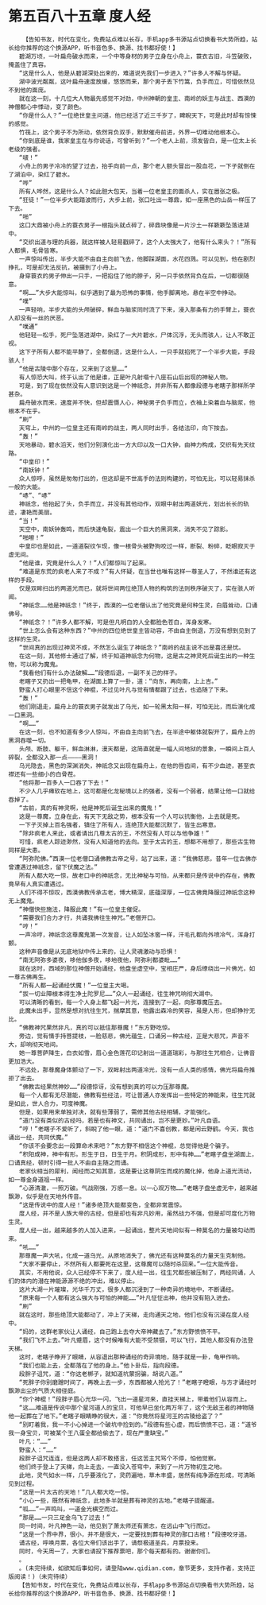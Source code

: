 # 第五百八十五章 度人经
        【告知书友，时代在变化，免费站点难以长存，手机app多书源站点切换看书大势所趋，站长给你推荐的这个换源APP，听书音色多、换源、找书都好使！】
       碧湖万顷，一叶扁舟破水而来，一个中等身材的男子立身在小舟上，蓑衣古旧，斗笠破败，掩盖住了真容。
       “这是什么人，他是从碧湖深处出来的，难道说先我们一步进入？”许多人不解与怀疑。
       湖中波光粼粼，这叶扁舟速度放缓，悠悠而来，那个男子丢下竹篙，负手而立，可惜依然见不到他的面庞。
       就在这一刻，十几位大人物最先感觉不对劲，中州神朝的皇主、南岭的妖主与战主、西漠的神僧都心中悸动，变了颜色。
       “你是什么人？”一位绝世皇主问道，他已经活了近三千岁了，睥睨天下，可是此时却有惊悚的感觉。
       竹筏上，这个男子不为所动，依然背负双手，默默催舟前进，外界一切难动他根本心。
       “你到底是谁，我家皇主在与你说话，可曾听到？”一个老人上前，须发皆白，是一位太上长老级的强者。
       “啵！”
       小舟上的男子冷冷的望了过去，抬手向前一点，那个老人额头冒出一股血花，一下子就倒在了湖泊中，染红了碧水。
       “哗”
       所有人哗然，这是什么人？如此胆大包天，当着一位老皇主的面杀人，实在嚣张之极。
       “狂徒！”一位半步大能踏波而行，大步上前，张口吐出一尊鼎，如一座黑色的山岳一样压了下去。
       “啪”
       这口大鼎被小舟上的蓑衣男子一根指头就点碎了，碎鼎块像是一片沙土一样簌簌坠落进湖中。
       “交织出道与理的兵器，就这样被人轻易戳碎了，这个人太强大了，他有什么来头？！”所有人都惧，毛骨皆寒。
       一声惊叫传出，半步大能不由自主向前飞去，他脚踩湖面，水花四溅。可以见到，他在剧烈挣扎，可是却无法反抗，被摄到了小舟上。
       身穿蓑衣的男子伸出一只手，一把掐住了他的脖子，另一只手依然背负在后，一切都很随意。
       “啊……”大步大能惊叫，似乎遇到了最为恐怖的事情，他手脚离地，悬在半空中挣动。
       “噗”
       一声轻响，半步大能的头颅破碎，鲜血与脑浆同时流了下来，浸入那条有力的手臂上，蓑衣人却没有一丝的厌恶。
       “噗通”
       他轻轻一松手，死尸坠落进湖中，染红了一大片碧水，尸体沉浮，无头而骇人，让人不敢正视。
       这下子所有人都不能平静了，全都倒退，这是什么人，一只手就掐死了一个半步大能，手段骇人！
       “他是古陵中那个存在，又来到了这里……”
       有人惊恐大叫，终于认出了他是谁，正是叶凡射塌十八座石山后出现的神秘人物。
       可是，到了现在依然没有人意识到这是一个神祇念，并非所有人都像段德与老瞎子那样所学甚杂。
       扁舟破水而来，速度并不快，但却震慑人心，神秘男子负手而立，衣袖上染着血与脑浆，他根本不在乎。
       “刷”
       天穹上，中州的一位皇主还有南岭的战主，两人同时出手，各结法印，向下按去。
       “轰！”
       天地暴动，碧水滔天，他们分别演化出一方大印以及一口大钟，由神力构成，交织有先天纹路。
       “中皇印！”
       “南妖钟！”
       众人惊呼，虽然是匆匆打出的，但这却是不世高手的法则构建的，可怕无比，可以轻易抹杀一般的大能。
       “哧”、“哧”
       神祇念，他抬起了头，负手而立，并没有其他动作，双眼中射出两道妖光，划出长长的轨迹，凄艳而美丽。
       “当！”
       天空中，南妖钟轰鸣，而后快速龟裂，震出一个巨大的黑洞来，消失不见了踪影。
       “啪嚓！”
       中皇印也是如此，一道道裂纹乍现，像一根骨头被野狗咬过一样，断裂、粉碎，眨眼寂灭于虚无间。
       “他是谁，究竟是什么人？！”人们都惊叫了起来。
       “难道是东荒的疯老人来了不成？”有人怀疑，在当世也唯有这样一尊圣人了，不然谁还有这样的手段。
       仅是双眸扫出的两道光而已，就将世间两位绝顶人物的构筑的法则秩序破灭了，实在骇人听闻。
       “神祇念……他是神祇念！”终于，西漠的一位老僧认出了他究竟是何种生灵，白眉耸动，口诵佛号。
       “神祇念？！”许多人都不解，可是但凡明白的人全都脸色苍白，浑身发寒。
       “世上怎么会有这种东西？”中州的四位绝世皇主皆动容，不由自主倒退，万没有想到见到了这样的生灵。
       “世间真的出现过神灵不成，不然怎么诞生了神祇念？”南岭的战主说不出是喜还是忧。
       在这一刻，其他修士通过了解，终于知道神祇念为何物，这是古之神灵死后诞生出的一种生物，可以称为魔鬼。
       “我看他们有什么办法破解……”段德后退，一副不关己的样子。
       老瞎子又扔出一把龟甲，在湖面上算了一卦，道：“向东，再向南，上上吉。”
       野蛮人打心眼里不信这个神棍，不过见叶凡与觉有情都跟了过去，也追随了下来。
       “轰！”
       他们刚退走，扁舟上的蓑衣男子就发出了乌光，如一轮黑太阳一样，可怕无比，而后演化成一口黑洞。
       “啊……”
       在这一刻，也不知道有多少人惊叫，不由自主向前飞去，在半途中躯体就裂开了，扁舟上的黑洞吞噬一切。
       头颅、断肢、躯干，鲜血淋淋，漫天都是，这简直就是一幅人间地狱的景象，一瞬间上百人碎裂，全都没入那一点————黑洞！
       乌光隐去，黑色的深渊消失，神祇念又出现在扁舟上，在他的唇齿间，有不少血迹，甚至衣襟还有一些细小的白骨茬。
       “他将那一百多人一口吞了下去！”
       不少人几乎瘫软在地上，这可都是化龙秘境以上的强者，没有一个弱者，结果让他一口就给吞掉了。
       “古前，真的有神灵啊，他是神死后诞生出来的魔鬼！”
       这是一尊魔，立身在此，有天下无敌之势，根本没有一个人可以抗衡他，上去就是死。
       一下子灭掉上百名强者，镇住了所有人，连绝顶大能都沉默了，皆生出寒意。
       “除非疯老人来此，或者请出几尊太古的王，不然没有人可以与他争雄！”
       可惜，疯老人踪迹渺然，没有人知道他的去向。至于太古的王，想都不用想了，那些古生物同样是大患。
       “阿弥陀佛。”西漠一位老僧口诵佛教古帝之号，站了出来，道：“我佛慈悲，昔年一位古佛亦曾遭遇过神祇念，留下伏魔之法。”
       所有人都大吃一惊，故老口中的神祇念，无比神秘与可怕，从来都只是传说中的存在，佛教竟早有人真实遭遇过。
       人们不得不惊叹，西漠佛教传承古老，博大精深，底蕴深厚，一位古佛竟降服过神祇念这种无上魔鬼。
       “神僧快些施法，降服此魔！”有一位皇主催促。
       “需要我们合力才行，共诵我佛往生神咒。”老僧开口。
       “哼！”
       一声冷哼，神祇念这尊魔鬼第一次发音，让人如坠冰窖一样，汗毛孔都向外喷冷气，浑身打颤。
       这种声音像是从无底地狱中传上来的，让人灵魂激动与恐惧！
       “南无阿弥多婆夜，哆他伽多夜，哆地夜他，阿弥利都婆毗……”
       就在这时，西域的那位神僧开始诵经，他盘坐虚空中，宝相庄严，身后缭绕出一片佛光，如一尊古佛再生。
       “所有人都一起诵经伏魔！”一位皇主大喝。
       “拔一切业障根本得生净土陀罗尼……”众人一起诵经，往生神咒响彻大湖中。
       可以清晰的看到，每一个人身上都飞起一片光，连接到了一起，向那尊魔压去。
       此魔未出手，显然是想对抗往生咒，揣摩其意，他露出森冷的笑容，虽是人形，但却狰狞无比。
       “佛教神咒果然非凡，真的可以抵住那尊魔！”东方野吃惊。
       旁边，觉有情手持菩提枝，一脸慈悲，佛光蕴生，口诵另一种古经，正是大悲咒，声音不大，却响彻天地间。
       她一尊菩萨降生，白衣如雪，眉心金色莲花印记射出一道道瑞彩，与那往生咒相合，让佛音更加浩大。
       不远处，那尊魔身体颤动了一下，双眸射出两道冷光，没有一点人类的感情，佛光将扁舟推拒了出去。
       “佛教古经果然神妙……”段德惊讶，没有想到真的可以力压那尊魔。
       每一个人都有无尽潜能，佛教有些经法，可让普通人亦发挥出一些特定的神能来，往生咒就是如此，世人合力，可度神魔。
       但是，如果用来单独对决，就有些薄弱了，需修其他古经相辅，才能强化。
       “道门没有类似的古经吗，若是也有神文，共同诵出，岂不是更妙。”叶凡自语。
       “哼！”老瞎子不爱听了，斜睨了他一眼，道：“道门不喜创教，都是闲云野鹤。今天，我也诵出一经，共同伏魔。”
       “你该不会要念出一段算命术来吧？”东方野不相信这个神棍，总觉得他是个骗子。
       “积阳成神，神中有形。形生于日，日生于月。积阴成形，形中有神……”老瞎子盘坐湖面上，口诵真经，顿时引得一批人不由自主随之而诵。
       老家伙相当的犀利，闻经而之知其意，这是要让这尊阴生而成的魔化掉，他身上道光流动，如一尊金身道祖一样。
       “心源清澈，一照万破。气战刚强，万感一息。以一心观万物……”老瞎子盘坐虚无中，越来越飘渺，似乎是在天地外传音。
       “这是传说中的度人经！”诸多绝顶大能都变色，全都非常震惊。
       度人经，并不是人族大帝的古经，但是却也有非凡妙用，虽然战力不强，但是却可度化万物生灵。
       度人经一出，越来越多的人加入进来，一起诵出，整片天地间似有一种莫名的力量被勾动而来。
       “吼……”
       那尊魔一声大吼，化成一道乌光，从原地消失了，佛光还有这种莫名的力量天生克制他。
       “大家不要停止，不然所有人都要死在这里，这尊魔可以随时杀回来。”一位大能传音。
       其实，不用他说，众人已经停不下来了，度人经一出，往生咒都些被压制了，两经同诵，人们的体内的潜在神能源源不绝的冲出，难以停止。
       这片大湖一片璀璨，光华千万丈，很多人都沉浸到了一种奇异的境地中，不断诵经。
       “原来每一个人都有这么强大与可怕的神能……”叶凡怔怔出神，他并没有陷入进去。
       “刷”
       就在这时，那些绝顶大能都动了，冲上了天梯，走向通天之地，他们也没有沉浸在度人经中。
       “妈的，这群老家伙让人诵经，自己跑上去夺大帝神藏去了。”东方野愤愤不平。
       “我们飞不上去。”叶凡蹙眉，这个时候唯有大能不受禁锢，可以飞行，其他人都没有办法登天梯。
       这时，老瞎子睁开了眼睛，从容退出那种诵经的奇异境地，随手就是一卦，龟甲作响。
       “我们也能上去，全都落在了他的身上。”他卜卦后，指向段德。
       段胖子诅咒，道：“你这老梆子，就知道坑蒙拐骗，胡说八道。”
       “死胖子你别磨蹭时间了，再晚上去一步，东西都被人抢光了！”老瞎子瞪眼，与方才诵经时飘渺出尘的气质大相径庭。
       “你个神棍！”段胖子眉心光华一闪，飞出一道星河来，直挂天梯上，带着他们从容而上。
       “这……难道是传说中那个星河道人的宝贝，可他早已坐化两万年了，这个无敌王者的神物随他一起葬在了地下。”老瞎子眼睛睁的很大，道：“你竟然将星河王的古陵给盗了？”
       “别盯着我，我一不小心掉进一个破坑中捡到的。”段德有些心虚，而后愤愤不已，道：“道爷我一身宝贝，可被某个王八蛋全都给偷去了，现在严重缺宝。”
       叶凡：“……”
       野蛮人：“……”
       段胖子诅咒连连，但是这两人却不敢搭言，任这苦主咒骂个不停，怕他觉察。
       他们终于登上了天梯，向上走去，一直没入苍穹中，来到了一片万物初生之地。
       此地，灵气如水一样，几乎要液化了，灵药遍地，草木丰盛，居然有纯净源在形成，可清晰见到过程。
       “这是一片太古的天地！”几人都大吃一惊。
       “小心一些，既然有神祇念，此地多半就是葬有神灵的古地。”老瞎子提醒道。
       “呱……”一声鸣叫，一道金光横空而过。
       “那是……一只三足金乌飞了过去！”
       同一时间，叶凡神色一动，他见到了萧太师还有萧志，在远山中飞行而过。
       “这是一个界中界，很小，并不是很大，一定要找到葬有神灵的那口古棺！”段德咬牙道。
       诵古经，呼唤月票，各位大帝们该出手了，请祭极道圣兵，月票投来。
       同时，今天周一了，大家也请投下推荐票吧，那个每天都有的。谢谢你们。
       。
       。(未完待续，如欲知后事如何，请登陆www.qidian.com，章节更多，支持作者，支持正版阅读！)（未完待续）
       【告知书友，时代在变化，免费站点难以长存，手机app多书源站点切换看书大势所趋，站长给你推荐的这个换源APP，听书音色多、换源、找书都好使！】